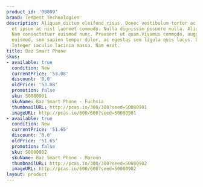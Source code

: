 ```yaml
---
product_id: '00809'
brand: Tempest Technologies
description: Aliquam dictum eleifend risus. Donec vestibulum tortor ac lacus. Duis
  et ipsum ac nisl laoreet commodo. Nulla dignissim posuere nulla. Aliquam consequat.
  Nam consectetuer euismod nunc. Praesent ut quam.Vivamus commodo, augue et laoreet
  euismod, sem sapien tempor dolor, ac egestas sem ligula quis lacus. Donec turpis.
  Integer iaculis lacinia massa. Nam erat.
title: Baz Smart Phone
skus:
- available: true
  condition: New
  currentPrice: '53.08'
  discount: '0.0'
  oldPrice: '53.08'
  promotion: false
  sku: S0080901
  skuName: Baz Smart Phone - Fuchsia
  thumbnailURL: http://pcas.io/300/300?seed=S0080901
  imageURL: http://pcas.io/600/600?seed=S0080901
- available: true
  condition: New
  currentPrice: '51.65'
  discount: '0.0'
  oldPrice: '51.65'
  promotion: false
  sku: S0080902
  skuName: Baz Smart Phone - Maroon
  thumbnailURL: http://pcas.io/300/300?seed=S0080902
  imageURL: http://pcas.io/600/600?seed=S0080902
layout: product
---
```

